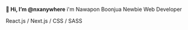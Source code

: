 **👋 Hi, I’m @nxanywhere**
i'm Nawapon Boonjua
Newbie Web Developer

React.js / Next.js / CSS / SASS

<!---
nxanywhere/nxanywhere is a ✨ special ✨ repository because its `README.md` (this file) appears on your GitHub profile.
You can click the Preview link to take a look at your changes.
--->
